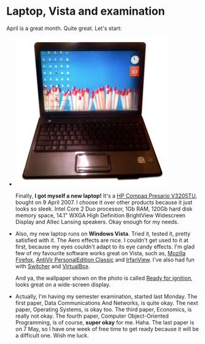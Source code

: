 Laptop, Vista and examination
===

April is a great month. Quite great. Let's start:

- 
	![HP Compaq Presario V3205TU laptop](/blog/images/photos/objects/laptop-hp-compaq-presario-v3205tu.jpg)

	Finally, **I got myself a new laptop!** It's a [HP Compaq Presario V3205TU](http://h10010.www1.hp.com/wwpc/my/en/ho/WF06b/1090709-1116637-1123071-1123071-1123071-13031696-78196163.html "Compaq Presario V3205TU Notebook PC specifications"), bought on 9 April 2007. I choose it over other products because it just looks so sleek. Intel Core 2 Duo processor, 1Gb RAM, 120Gb hard disk memory space, 14.1" WXGA High Definition BrightView Widescreen Display and Altec Lansing speakers. Okay enough for my needs.

- Also, my new laptop runs on **Windows Vista**. Tried it, tested it, pretty satisfied with it. The Aero effects are nice. I couldn't get used to it at first, because my eyes couldn't adapt to its eye candy effects. I'm glad few of my favourite software works great on Vista, such as, [Mozilla Firefox](http://firefox.com/), [AntiVir PersonalEdition Classic](http://free-av.com/) and [IrfanView](http://irfanview.com/). I've also had fun with [Switcher](http://insentient.net/) and [VirtualBox](http://virtualbox.org/).

	And ya, the wallpaper shown on the photo is called [Ready for ignition](http://flickr.com/photos/photomomo/421018724/), looks great on a wide-screen display.

- Actually, I'm having my semester examination, started last Monday. The first paper, Data Communications And Networks, is quite okay. The next paper, Operating Systems, is okay too. The third paper, Economics, is really not okay. The fourth paper, Computer Object-Oriented Programming, is of course, **super okay** for me. Haha. The last paper is on 7 May, so I have one week of free time to get ready because it will be a difficult one. Wish me luck.